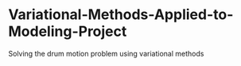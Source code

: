 # Variational-Methods-Applied-to-Modeling-Project
Solving the drum motion problem using variational methods
